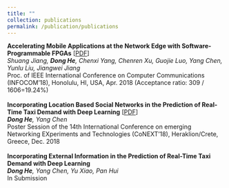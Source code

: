 ```yaml
---
title: ""
collection: publications
permalink: /publication/publications
---
```


<b>Accelerating Mobile Applications at the Network Edge with Software-Programmable FPGAs</b> [[PDF](https://dongheuw.github.io/files/edgefpga-infocom18.pdf)] <br>
<i>Shuang Jiang, <b>Dong He</b>, Chenxi Yang, Chenren Xu, Guojie Luo, Yang Chen, Yunlu Liu, Jiangwei Jiang</i> <br>
Proc. of IEEE International Conference on Computer Communications (INFOCOM’18), Honolulu, HI, USA, Apr. 2018 (Acceptance ratio: 309 / 1606=19.24%)<br>
<br>
<b>Incorporating Location Based Social Networks in the Prediction of Real-Time Taxi Demand with Deep Learning</b> [[PDF](https://dongheuw.github.io/files/taxi-conext18.pdf)] <br>
<i><b>Dong He</b>, Yang Chen</i> <br>
Poster Session of the 14th International Conference on emerging Networking EXperiments and Technologies (CoNEXT’18), Heraklion/Crete, Greece, Dec. 2018 <br>
<br>
<b>Incorporating External Information in the Prediction of Real-Time Taxi Demand with Deep Learning</b> <br>
<i><b>Dong He</b>, Yang Chen, Yu Xiao, Pan Hui</i> <br>
In Submission <br>